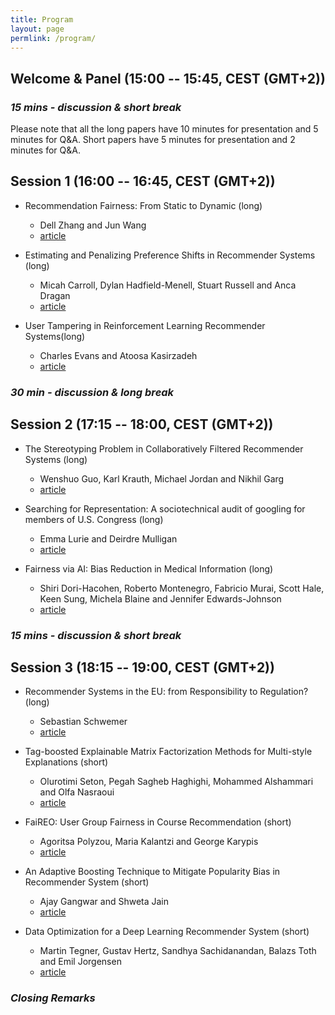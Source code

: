 ```yaml
---
title: Program
layout: page
permlink: /program/
---
```


## Welcome & Panel (15:00 -- 15:45, CEST (GMT+2))

### *15 mins - discussion & short break*

Please note that all the long papers have 10 minutes for presentation and 5 minutes for Q&A. Short papers have 5 minutes for presentation and 2 minutes for Q&A.

## Session 1 (16:00 -- 16:45, CEST (GMT+2))


* Recommendation Fairness: From Static to Dynamic (long)
	* Dell Zhang and Jun Wang
	* [article](https://arxiv.org/abs/2109.03150)

* Estimating and Penalizing Preference Shifts in Recommender Systems (long)
	* Micah Carroll, Dylan Hadfield-Menell, Stuart Russell and Anca Dragan
	* [article]()
	
* User Tampering in Reinforcement Learning Recommender Systems(long)
	* Charles Evans and Atoosa Kasirzadeh
	* [article](https://arxiv.org/abs/2109.04083)

### *30 min - discussion & long break*

## Session 2 (17:15 -- 18:00, CEST (GMT+2))

* The Stereotyping Problem in Collaboratively Filtered Recommender Systems (long)
	* Wenshuo Guo, Karl Krauth, Michael Jordan and Nikhil Garg
	* [article](https://arxiv.org/abs/2106.12622)

* Searching for Representation: A sociotechnical audit of googling for members of U.S. Congress (long)
	* Emma Lurie and Deirdre Mulligan
	* [article]()

* Fairness via AI: Bias Reduction in Medical Information (long)
	* Shiri Dori-Hacohen, Roberto Montenegro, Fabricio Murai, Scott Hale, Keen Sung, Michela Blaine and Jennifer Edwards-Johnson
	* [article]()

### *15 mins - discussion & short break*

## Session 3 (18:15 -- 19:00, CEST (GMT+2))

* Recommender Systems in the EU: from Responsibility to Regulation? (long)
	* Sebastian Schwemer
	* [article](https://papers.ssrn.com/sol3/papers.cfm?abstract_id=3923003)
	
* Tag-boosted Explainable Matrix Factorization Methods for Multi-style Explanations (short)
	* Olurotimi Seton, Pegah Sagheb Haghighi, Mohammed Alshammari and Olfa Nasraoui
	* [article]()
	
* FaiREO: User Group Fairness in Course Recommendation (short)
	* Agoritsa Polyzou, Maria Kalantzi and George Karypis
	* [article](https://arxiv.org/abs/2109.05931)

* An Adaptive Boosting Technique to Mitigate Popularity Bias in Recommender System (short)
	* Ajay Gangwar and Shweta Jain
	* [article](http://arxiv.org/abs/2109.05677)
	
* Data Optimization for a Deep Learning Recommender System (short)
	* Martin Tegner, Gustav Hertz, Sandhya Sachidanandan, Balazs Toth and Emil Jorgensen
	* [article](https://arxiv.org/abs/2106.11218) 


### *Closing Remarks*












